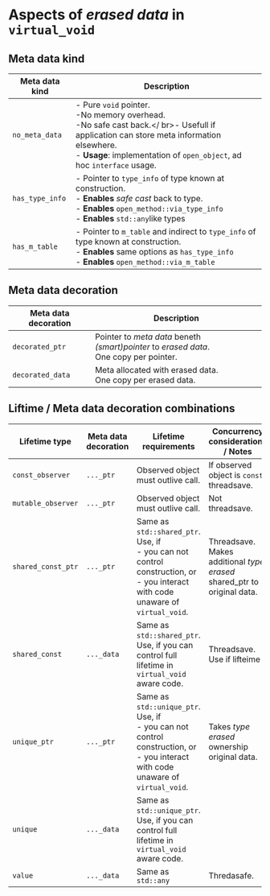 # Aspects of *erased data* in ``virtual_void``  

## Meta data kind

| Meta data kind | Description |
|-|-|
| ``no_meta_data`` | - Pure ``void`` pointer.</br>-No memory overhead.</br>-No safe cast back.</  br>- Usefull if application can store meta information elsewhere.</br>- **Usage**:  implementation of ``open_object``, ad hoc ``interface`` usage. |
| ``has_type_info`` | - Pointer to ``type_info`` of type known at construction.</br>- **Enables** *safe cast* back to type.</br>- **Enables** ``open_method::via_type_info``</br>- **Enables** ``std::any``like types |
| ``has_m_table`` | - Pointer to ``m_table`` and indirect to ``type_info`` of type known at construction.</br>- **Enables** same options as ``has_type_info``</br>- **Enables** ``open_method::via_m_table``  |

## Meta data decoration

| Meta data decoration | Description |
|-|-|
| ``decorated_ptr`` | Pointer to *meta data* beneth *(smart)pointer* to *erased data*.</br>One copy per pointer. |
| ``decorated_data`` | Meta allocated with erased data.</br>One copy per erased data. |

## Liftime / Meta data decoration combinations

| Lifetime type | Meta data decoration | Lifetime requirements | Concurrency considerations / Notes  | 
|------|-|-------|--------|
| ``const_observer`` | ``..._ptr`` | Observed object must outlive call. | If observed object is ``const``, threadsave. |
| ``mutable_observer`` | ``..._ptr`` | Observed object must outlive call. | Not threadsave. |
| ``shared_const_ptr`` | ``..._ptr`` | Same as ``std::shared_ptr``.</br>Use, if </br>- you can not control construction, or</br>- you interact with code unaware of ``virtual_void``. | Threadsave.</br>Makes additional *type erased* shared_ptr to original data. |
| ``shared_const`` | ``..._data`` | Same as ``std::shared_ptr``.</br>Use, if you can control full lifetime in ``virtual_void`` aware code. | Threadsave.</br>Use if lifteime  |
| ``unique_ptr`` | ``..._ptr`` | Same as ``std::unique_ptr``.</br>Use, if </br>- you can not control construction, or</br>- you interact with code unaware of ``virtual_void``. | Takes *type erased* ownership original data. | 
| ``unique`` | ``..._data`` | Same as ``std::unique_ptr``.</br>Use, if you can control full lifetime in ``virtual_void`` aware code. | |
| ``value`` | ``..._data`` | Same as ``std::any`` | Thredasafe. |
